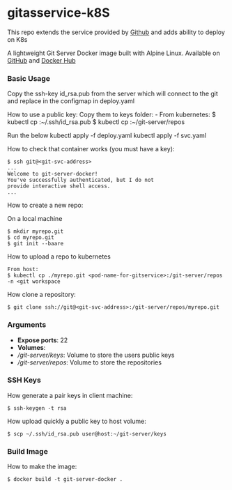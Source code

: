 # gitasservice-k8S
This repo extends the service provided by [Github](https://github.com/jkarlosb/git-server-docker) and adds ability to deploy on K8s

A lightweight Git Server Docker image built with Alpine Linux. Available on [GitHub](https://github.com/samuel-sujith/gitasservice-k8s) and [Docker Hub](https://hub.docker.com/r/samuelsujith/gitindocker/)


### Basic Usage

Copy the ssh-key id_rsa.pub from the server which will connect to the git and replace in the configmap in deploy.yaml

How to use a public key:
    Copy them to keys folder: 
	- From kubernetes: 
	$ kubectl cp <pod-name-from-where-to-access-gitservice>:~/.ssh/id_rsa.pub <you public key location>
	$ kubectl cp <your public key location> <pod-name-for-gitservice>:~/git-server/repos

Run the below
 kubectl apply -f deploy.yaml
 kubectl apply -f svc.yaml
	
How to check that container works (you must have a key):

	$ ssh git@<git-svc-address>
	...
	Welcome to git-server-docker!
	You've successfully authenticated, but I do not
	provide interactive shell access.
	...

How to create a new repo:

On a local machine

	$ mkdir myrepo.git
	$ cd myrepo.git
	$ git init --baare

How to upload a repo to kubernetes

	From host:
	$ kubectl cp ./myrepo.git <pod-name-for-gitservice>:/git-server/repos -n <git workspace

How clone a repository:

	$ git clone ssh://git@<git-svc-address>:/git-server/repos/myrepo.git

### Arguments

* **Expose ports**: 22
* **Volumes**:
 * */git-server/keys*: Volume to store the users public keys
 * */git-server/repos*: Volume to store the repositories

### SSH Keys

How generate a pair keys in client machine:

	$ ssh-keygen -t rsa

How upload quickly a public key to host volume:

	$ scp ~/.ssh/id_rsa.pub user@host:~/git-server/keys

### Build Image

How to make the image:

	$ docker build -t git-server-docker .
	